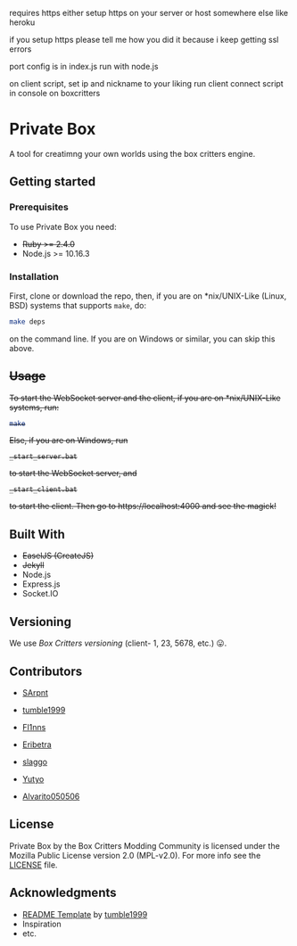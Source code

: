 requires https
either setup https on your server or host somewhere else like heroku

if you setup https please tell me how you did it because i keep getting ssl errors

port config is in index.js
run with node.js

on client script, set ip and nickname to your liking
run client connect script in console on boxcritters

# Private Box
A tool for creatimng your own worlds using the box critters engine.

<!--![screenshot](https://cdn.discordapp.com/attachments/567030108003631108/648901762748776448/private_box.png)-->

## Getting started

### Prerequisites
To use Private Box you need:
* ~~Ruby >= 2.4.0~~
* Node.js >= 10.16.3

### Installation
First, clone or download the repo, then, if you are on *nix/UNIX-Like (Linux, BSD) systems that supports `make`, do:
```sh
make deps
```
on the command line.
If you are on Windows or similar, you can skip this above.
<s>
## Usage
To start the WebSocket server and the client, if you are on *nix/UNIX-Like systems, run:
```sh
make
```
Else, if you are on Windows, run
```batch
_start_server.bat
```
to start the WebSocket server, and
```batch
_start_client.bat
```
to start the client.
Then go to https://localhost:4000 and see the magick!</s>

## Built With
* <s>EaselJS (CreateJS)</s>
* <s>Jekyll</s>
* Node.js
* Express.js
* Socket.IO

## Versioning
We use _Box Critters versioning_ (client- 1, 23, 5678, etc.) :stuck_out_tongue:.

## Contributors
* [SArpnt](https://github.com/sarpnt)

* [tumble1999](https://github.com/tumble1999)
* [Fl1nns](https://github.com/Fl1nns)
* [Eribetra](https://github.com/Eribetra)
* [slaggo](https://github.com/slaggo)
* [Yutyo](https://github.com/Yutyo)
* [Alvarito050506](https://github.com/Alvarito050506)

## License
Private Box by the Box Critters Modding Community is licensed under the Mozilla Public License version 2.0 (MPL-v2.0). For more info see the [LICENSE](https://github.com/boxcritters/private-box/blob/master/LICENSE) file.

## Acknowledgments
* [README Template](https://github.com/tumblenet/repository-template) by [tumble1999](https://github.com/tumble1999)
* Inspiration
* etc.